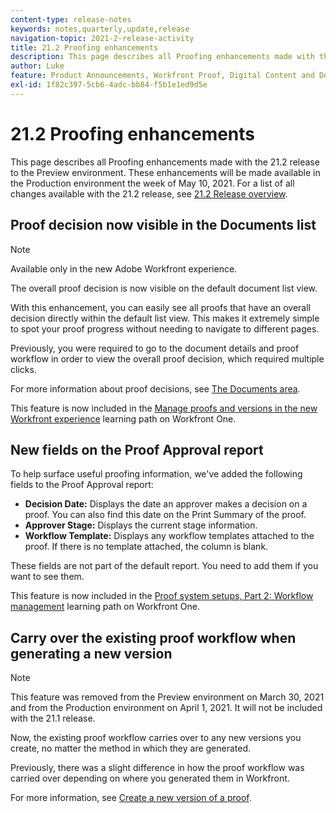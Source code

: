 ```yaml
---
content-type: release-notes
keywords: notes,quarterly,update,release
navigation-topic: 2021-2-release-activity
title: 21.2 Proofing enhancements
description: This page describes all Proofing enhancements made with the 21.2 release to the Preview environment. These enhancements will be made available in the Production environment the week of May 10, 2021. For a list of all changes available with the 21.2 release, see 21.2 Release overview.
author: Luke
feature: Product Announcements, Workfront Proof, Digital Content and Documents
exl-id: 1f82c397-5cb6-4adc-bb84-f5b1e1ed9d5e
---
```

# 21.2 Proofing enhancements

This page describes all Proofing enhancements made with the 21.2 release to the Preview environment. These enhancements will be made available in the Production environment the week of May 10, 2021. For a list of all changes available with the 21.2 release, see [21.2 Release overview](../../../product-announcements/product-releases/21.2-release-activity/21-2-release-overview.md).

## Proof decision now visible in the Documents list

>[!NOTE]
>
>Available only in the new Adobe Workfront experience.

The overall proof decision is now visible on the default document list view.

With this enhancement, you can easily see all proofs that have an overall decision directly within the default list view. This makes it extremely simple to spot your proof progress without needing to navigate to different pages.

Previously, you were required to go to the document details and proof workflow in order to view the overall proof decision, which required multiple clicks.

For more information about proof decisions, see [The Documents area](../../../documents/managing-documents/documents-area.md).

This feature is now included in the [Manage proofs and versions in the new Workfront experience](https://one.workfront.com/s/learningpath3/manage-proofs-and-versions-in-the-new-workfront-experience-MCPBYNLTQSS5H4NG7C27IPCVR5YA) learning path on Workfront One.

## New fields on the Proof Approval report

To help surface useful proofing information, we've added the following fields to the Proof Approval report:

* **Decision Date:**&nbsp;Displays the date an approver makes a decision on a proof. You can also find this date on the Print Summary of the proof.
* **Approver Stage:**&nbsp;Displays the current stage information.
* **Workflow Template:**&nbsp;Displays any workflow templates attached to the proof. If there is no template attached, the column is blank.

These fields are not part of the default report. You need to add them if you want to see them.

This feature is now included in the [Proof system setups, Part 2: Workflow management](https://one.workfront.com/s/learningpath3/proof-system-setups-part-2-workflow-management-MCKUF6NTIJ6BGMXHBCXXX6NN53EA) learning path on Workfront One.

## Carry over the existing proof workflow when generating a new version

>[!NOTE]
>
>This feature was removed from the Preview environment on March 30, 2021 and from the Production environment on April 1, 2021. It will not be included with the 21.1 release.

Now, the existing proof workflow carries over to any new versions you create, no matter the method in which they are generated.

Previously, there was a slight difference in how the proof workflow was carried over depending on where you generated them in Workfront.

For more information, see [Create a new version of a proof](../../../review-and-approve-work/proofing/managing-proofs-within-workfront/create-new-proof-version.md).
